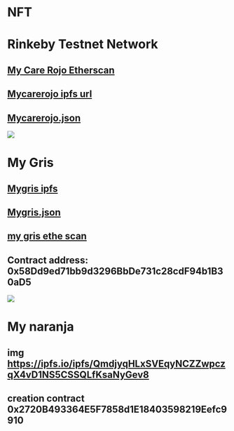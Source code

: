 # NFT
# Rinkeby Testnet Network
## [My Care Rojo Etherscan](https://rinkeby.etherscan.io/token/0xe162b14275c023a5512bfee29b37c0de4c8c2d4d)
## [Mycarerojo ipfs url](https://ipfs.io/ipfs/Qmeu9F8WC5v9ePHrCz8xFJuiFHK7N7HVvfEPaZejeJgfow)
## [Mycarerojo.json](https://ipfs.io/ipfs/QmTeNwqoxQ9snbZQaZgYdVW7EEVrS9h9NMYVnVZUPg8oNf)
![](https://ipfs.io/ipfs/Qmeu9F8WC5v9ePHrCz8xFJuiFHK7N7HVvfEPaZejeJgfow)
# My Gris
## [Mygris ipfs](https://ipfs.io/ipfs/QmcdhiQ9oS9TmvsPUyTCMZKgkaogJRgE6GPxUCz6oPuFoa)
## [Mygris.json](https://ipfs.io/ipfs/QmWRpuz8vukXoyLzYi5VZSnxQWkcnWe1UAS35bn6qh2Rm4)
## [my gris ethe scan](https://rinkeby.etherscan.io/token/0x58dd9ed71bb9d3296bbde731c28cdf94b1b30ad5)
## Contract address: 0x58Dd9ed71bb9d3296BbDe731c28cdF94b1B30aD5
![](https://ipfs.io/ipfs/QmcdhiQ9oS9TmvsPUyTCMZKgkaogJRgE6GPxUCz6oPuFoa)
# My naranja
## img https://ipfs.io/ipfs/QmdjyqHLxSVEqyNCZZwpczqX4vD1NS5CSSQLfKsaNyGev8
## creation contract 0x2720B493364E5F7858d1E18403598219Eefc9910

